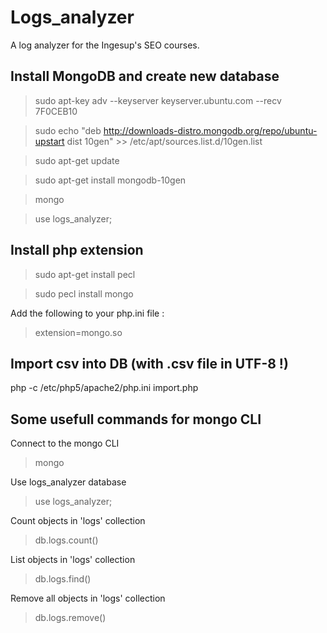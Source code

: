 Logs_analyzer
=============

A log analyzer for the Ingesup's SEO courses.


## Install MongoDB and create new database
<!--- http://stackoverflow.com/questions/9757925/upgrade-mongodb -->
> sudo apt-key adv --keyserver keyserver.ubuntu.com --recv 7F0CEB10

> sudo echo "deb http://downloads-distro.mongodb.org/repo/ubuntu-upstart dist 10gen" >> /etc/apt/sources.list.d/10gen.list

> sudo apt-get update

> sudo apt-get install mongodb-10gen

> mongo

> use logs_analyzer;

## Install php extension

> sudo apt-get install pecl

> sudo pecl install mongo

Add the following to your php.ini file :
> extension=mongo.so

## Import csv into DB (with .csv file in UTF-8 !)
php -c /etc/php5/apache2/php.ini import.php

## Some usefull commands for mongo CLI
Connect to the mongo CLI
> mongo

Use logs_analyzer database
> use logs_analyzer;

Count objects in 'logs' collection
> db.logs.count()

List objects in 'logs' collection
> db.logs.find()

Remove all objects in 'logs' collection
> db.logs.remove()
